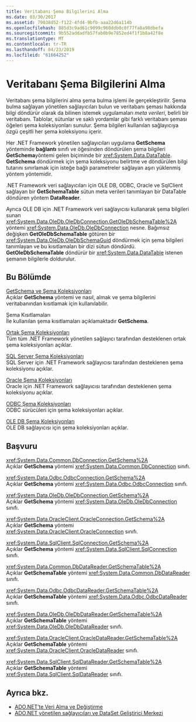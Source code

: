 ```yaml
---
title: Veritabanı Şema Bilgilerini Alma
ms.date: 03/30/2017
ms.assetid: 79038d52-f122-4fd4-9bfb-aaa22d6a114b
ms.openlocfilehash: 885d3c9ad61c9099c960ddb0c0f77fa8a98dbefa
ms.sourcegitcommit: 9b552addadfb57fab0b9e7852ed4f1f1b8a42f8e
ms.translationtype: MT
ms.contentlocale: tr-TR
ms.lasthandoff: 04/23/2019
ms.locfileid: "61664252"
---
```

# <a name="retrieving-database-schema-information"></a>Veritabanı Şema Bilgilerini Alma
Veritabanı şema bilgilerini alma şema bulma işlemi ile gerçekleştirilir. Şema bulma sağlayan yönetilen sağlayıcıları bulun ve veritabanı şeması hakkında bilgi döndürür olarak da bilinen istemek uygulamaları *meta verileri*, belirli bir veritabanı. Tablolar, sütunlar ve saklı yordamlar gibi farklı veritabanı şeması öğeleri şema koleksiyonları sunulur. Şema bilgileri kullanılan sağlayıcıya özgü çeşitli her şema koleksiyonu içerir.  
  
 Her .NET Framework yönetilen sağlayıcıları uygulama **GetSchema** yönteminde **bağlantı** sınıfı ve öğesinden döndürülen şema bilgileri **GetSchema**yöntemi gelen biçiminde bir <xref:System.Data.DataTable>. **GetSchema** döndürmek için şema koleksiyonu belirtme ve döndürülen bilgi tutarını sınırlamak için isteğe bağlı parametreler sağlayan aşırı yüklenmiş yöntem yöntemidir.  
  
 .NET Framework veri sağlayıcıları için OLE DB, ODBC, Oracle ve SqlClient sağlayan bir **GetSchemaTable** sütun meta verileri tanımlayan bir DataTable döndüren yöntem **DataReader**.  
  
 Ayrıca OLE DB için .NET Framework veri sağlayıcısı kullanarak şema bilgileri sunan <xref:System.Data.OleDb.OleDbConnection.GetOleDbSchemaTable%2A> yöntemi <xref:System.Data.OleDb.OleDbConnection> nesne. Bağımsız değişken **GetOleDbSchemaTable** götüren bir <xref:System.Data.OleDb.OleDbSchemaGuid> döndürmek için şema bilgileri tanımlayan ve bu kısıtlamaları bir dizi sütun döndürdü. **GetOleDbSchemaTable** döndürür bir <xref:System.Data.DataTable> istenen şemanın bilgilerle doldurulur.  
  
## <a name="in-this-section"></a>Bu Bölümde  
 [GetSchema ve Şema Koleksiyonları](../../../../docs/framework/data/adonet/getschema-and-schema-collections.md)  
 Açıklar **GetSchema** yöntemi ve nasıl, almak ve şema bilgilerini veritabanından kısıtlamak için kullanılabilir.  
  
 Şema Kısıtlamaları  
 İle kullanılan şema kısıtlamaları açıklamaktadır **GetSchema**.  
  
 [Ortak Şema Koleksiyonları](../../../../docs/framework/data/adonet/common-schema-collections.md)  
 Tüm tüm .NET Framework yönetilen sağlayıcı tarafından desteklenen ortak şema koleksiyonları açıklar.  
  
 [SQL Server Şema Koleksiyonları](../../../../docs/framework/data/adonet/sql-server-schema-collections.md)  
 SQL Server için .NET Framework sağlayıcısı tarafından desteklenen şema koleksiyonu açıklar.  
  
 [Oracle Şema Koleksiyonları](../../../../docs/framework/data/adonet/oracle-schema-collections.md)  
 Oracle için .NET Framework sağlayıcısı tarafından desteklenen şema koleksiyonu açıklar.  
  
 [ODBC Şema Koleksiyonları](../../../../docs/framework/data/adonet/odbc-schema-collections.md)  
 ODBC sürücüleri için şema koleksiyonları açıklar.  
  
 [OLE DB Şema Koleksiyonları](../../../../docs/framework/data/adonet/ole-db-schema-collections.md)  
 OLE DB sağlayıcısı için şema koleksiyonları açıklar.  
  
## <a name="reference"></a>Başvuru  
 <xref:System.Data.Common.DbConnection.GetSchema%2A>  
 Açıklar **GetSchema** yöntemi <xref:System.Data.Common.DbConnection> sınıfı.  
  
 <xref:System.Data.Odbc.OdbcConnection.GetSchema%2A>  
 Açıklar **GetSchema** yöntemi <xref:System.Data.Odbc.OdbcConnection> sınıfı.  
  
 <xref:System.Data.OleDb.OleDbConnection.GetSchema%2A>  
 Açıklar **GetSchema** yöntemi <xref:System.Data.OleDb.OleDbConnection> sınıfı.  
  
 <xref:System.Data.OracleClient.OracleConnection.GetSchema%2A>  
 Açıklar **GetSchema** yöntemi <xref:System.Data.OracleClient.OracleConnection> sınıfı.  
  
 <xref:System.Data.SqlClient.SqlConnection.GetSchema%2A>  
 Açıklar **GetSchema** yöntemi <xref:System.Data.SqlClient.SqlConnection> sınıfı.  
  
 <xref:System.Data.Common.DbDataReader.GetSchemaTable%2A>  
 Açıklar **GetSchemaTable** yöntemi <xref:System.Data.Common.DbDataReader> sınıfı.  
  
 <xref:System.Data.Odbc.OdbcDataReader.GetSchemaTable%2A>  
 Açıklar **GetSchemaTable** yöntemi <xref:System.Data.Odbc.OdbcDataReader> sınıfı.  
  
 <xref:System.Data.OleDb.OleDbDataReader.GetSchemaTable%2A>  
 Açıklar **GetSchemaTable** yöntemi <xref:System.Data.OleDb.OleDbDataReader> sınıfı.  
  
 <xref:System.Data.OracleClient.OracleDataReader.GetSchemaTable%2A>  
 Açıklar **GetSchemaTable** yöntemi <xref:System.Data.OracleClient.OracleDataReader> sınıfı.  
  
 <xref:System.Data.SqlClient.SqlDataReader.GetSchemaTable%2A>  
 Açıklar **GetSchemaTable** yöntemi <xref:System.Data.SqlClient.SqlDataReader> sınıfı.  
  
## <a name="see-also"></a>Ayrıca bkz.

- [ADO.NET’te Veri Alma ve Değiştirme](../../../../docs/framework/data/adonet/retrieving-and-modifying-data.md)
- [ADO.NET yönetilen sağlayıcıları ve DataSet Geliştirici Merkezi](https://go.microsoft.com/fwlink/?LinkId=217917)
